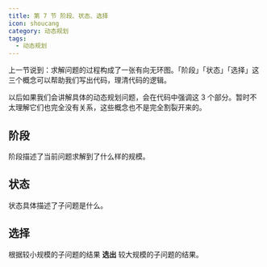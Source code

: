 ```yaml
---
title: 第 7 节 阶段、状态、选择
icon: shoucang
category: 动态规划
tags:
  - 动态规划
---
```



上一节说到：求解问题的过程构成了一张有向无环图。「阶段」「状态」「选择」这三个概念可以帮助我们写出代码，理清代码的逻辑。

以后如果我们会讲解具体的动态规划问题，会在代码中强调这 3 个部分。暂时不太理解它们也完全没有关系，这些概念也不是完全割裂开来的。

## 阶段

阶段描述了当前问题求解到了什么样的规模。

## 状态

状态具体描述了子问题是什么。

## 选择

根据较小规模的子问题的结果 **选出** 较大规模的子问题的结果。



